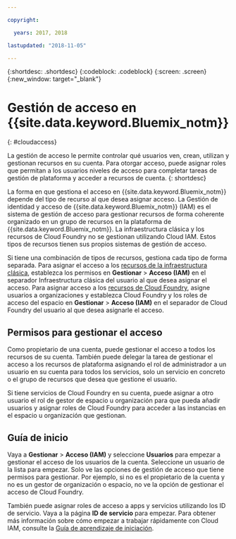 ```yaml
---

copyright:

  years: 2017, 2018

lastupdated: "2018-11-05"

---
```


{:shortdesc: .shortdesc}
{:codeblock: .codeblock}
{:screen: .screen}
{:new_window: target="_blank"}

# Gestión de acceso en {{site.data.keyword.Bluemix_notm}}
{: #cloudaccess}

La gestión de acceso le permite controlar qué usuarios ven, crean, utilizan y gestionan recursos en su cuenta. Para otorgar acceso, puede asignar roles que permitan a los usuarios niveles de acceso para completar tareas de gestión de plataforma y acceder a recursos de cuenta.
{: shortdesc}

La forma en que gestiona el acceso en {{site.data.keyword.Bluemix_notm}} depende del tipo de recurso al que desea asignar acceso. La Gestión de identidad y acceso de {{site.data.keyword.Bluemix_notm}} (IAM) es el sistema de gestión de acceso para gestionar recursos de forma coherente organizado en un grupo de recursos en la plataforma de {{site.data.keyword.Bluemix_notm}}. La infraestructura clásica y los recursos de Cloud Foundry no se gestionan utilizando Cloud IAM. Estos tipos de recursos tienen sus propios sistemas de gestión de acceso. 

Si tiene una combinación de tipos de recursos, gestiona cada tipo de forma separada. Para asignar el acceso a los [recursos de la infraestructura clásica](/docs/iam/infrastructureaccess.html#infrapermission), establezca los permisos en **Gestionar** > **Acceso (IAM)** en el separador Infraestructura clásica del usuario al que desea asignar el acceso. Para asignar acceso a los [recursos de Cloud Foundry](/docs/iam/cfaccess.html#cfaccess), asigne usuarios a organizaciones y establezca Cloud Foundry y los roles de acceso del espacio en **Gestionar** > **Acceso (IAM)** en el separador de Cloud Foundry del usuario al que desea asignarle el acceso.

## Permisos para gestionar el acceso

Como propietario de una cuenta, puede gestionar el acceso a todos los recursos de su cuenta. También puede delegar la tarea de gestionar el acceso a los recursos de plataforma asignando el rol de administrador a un usuario en su cuenta para todos los servicios, solo un servicio en concreto o el grupo de recursos que desea que gestione el usuario.

Si tiene servicios de Cloud Foundry en su cuenta, puede asignar a otro usuario el rol de gestor de espacio u organización para que pueda añadir usuarios y asignar roles de Cloud Foundry para acceder a las instancias en el espacio u organización que gestionan.


## Guía de inicio

Vaya a **Gestionar** &gt; **Acceso (IAM)** y seleccione **Usuarios** para empezar a gestionar el acceso de los usuarios de la cuenta. Seleccione un usuario de la lista para empezar. Solo ve las opciones de gestión de acceso que tiene permisos para gestionar. Por ejemplo, si no es el propietario de la cuenta y no es un gestor de organización o espacio, no ve la opción de gestionar el acceso de Cloud Foundry.

También puede asignar roles de acceso a apps y servicios utilizando los ID de servicio. Vaya a la página **ID de servicio** para empezar. Para obtener más información sobre cómo empezar a trabajar rápidamente con Cloud IAM, consulte la [Guía de aprendizaje de iniciación](/docs/iam/quickstart.html#getstarted).
